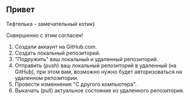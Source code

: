 ## Привет

Тефтелька - замечательный котик)

Совершенно с этим согласен!

1. Создали аккаунт на GitHub.com.
2. Создать локальный репозиторий.
3. "Подружить" ваш локальный и удаленный репозиторий.
4. Отправить (push) ваш локальный репозиторий в удаленный (на GitHub), при этом вам, возможно нужно будет авторизоваться на удаленном репозитории.
5. Провести изменнения "С другого компьютера".
6. Выкачать (pull) актуальное состояние из удаленного репозитория.